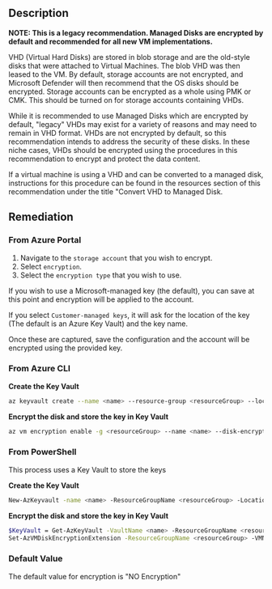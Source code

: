 ## Description

**NOTE: This is a legacy recommendation. Managed Disks are encrypted by default and recommended for all new VM implementations.**

VHD (Virtual Hard Disks) are stored in blob storage and are the old-style disks that were attached to Virtual Machines. The blob VHD was then leased to the VM. By default, storage accounts are not encrypted, and Microsoft Defender will then recommend that the OS disks should be encrypted. Storage accounts can be encrypted as a whole using PMK or CMK. This should be turned on for storage accounts containing VHDs.

While it is recommended to use Managed Disks which are encrypted by default, "legacy" VHDs may exist for a variety of reasons and may need to remain in VHD format. VHDs are not encrypted by default, so this recommendation intends to address the security of these disks. In these niche cases, VHDs should be encrypted using the procedures in this recommendation to encrypt and protect the data content.

If a virtual machine is using a VHD and can be converted to a managed disk, instructions for this procedure can be found in the resources section of this recommendation under the title "Convert VHD to Managed Disk.

## Remediation

### From Azure Portal

1. Navigate to the `storage account` that you wish to encrypt.
2. Select `encryption`.
3. Select the `encryption type` that you wish to use.

If you wish to use a Microsoft-managed key (the default), you can save at this point and encryption will be applied to the account.

If you select `Customer-managed keys`, it will ask for the location of the key (The default is an Azure Key Vault) and the key name.

Once these are captured, save the configuration and the account will be encrypted using the provided key.

### From Azure CLI

**Create the Key Vault**

```bash
az keyvault create --name <name> --resource-group <resourceGroup> --location <location> --enabled-for-disk-encryption
```

**Encrypt the disk and store the key in Key Vault**

```bash
az vm encryption enable -g <resourceGroup> --name <name> --disk-encryption- keyvault myKV
```

### From PowerShell

This process uses a Key Vault to store the keys

**Create the Key Vault**

```bash
New-AzKeyvault -name <name> -ResourceGroupName <resourceGroup> -Location <location> -EnabledForDiskEncryption
```

**Encrypt the disk and store the key in Key Vault**

```bash
$KeyVault = Get-AzKeyVault -VaultName <name> -ResourceGroupName <resourceGroup>
Set-AzVMDiskEncryptionExtension -ResourceGroupName <resourceGroup> -VMName <name> -DiskEncryptionKeyVaultUrl $KeyVault.VaultUri - DiskEncryptionKeyVaultId $KeyVault.ResourceId
```

### Default Value

The default value for encryption is "NO Encryption"
